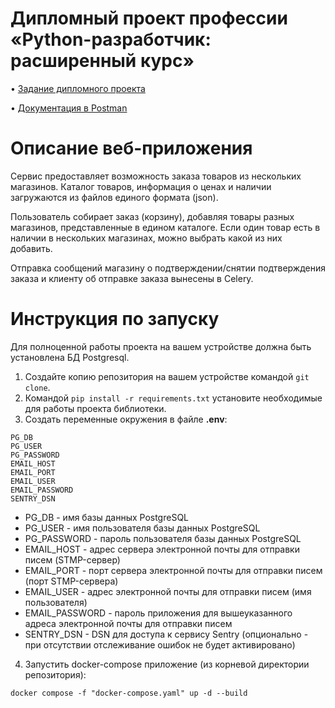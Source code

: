 # Дипломный проект профессии «Python-разработчик: расширенный курс»

• [Задание дипломного проекта](https://github.com/netology-code/python-final-diplom/tree/master)

• [Документация в Postman](https://web.postman.co/workspace/4be44495-faf4-427d-838f-eb228f1fc68e/collection/38083341-b41aeead-3f76-4fe4-b282-6cb26abc8d87)

# Описание веб-приложения

Сервис предоставляет возможность заказа товаров из нескольких магазинов.
Каталог товаров, информация о ценах и наличии загружаются из файлов
единого формата (json).

Пользователь собирает заказ (корзину), добавляя товары разных магазинов,
представленные в едином каталоге. Если один товар есть в наличии 
в нескольких магазинах, можно выбрать какой из них добавить.

Отправка сообщений магазину о подтверждении/снятии подтверждения заказа 
и клиенту об отправке заказа вынесены в Celery. 

# Инструкция по запуску
Для полноценной работы проекта на вашем устройстве должна быть установлена БД Postgresql.

1. Создайте копию репозитория на вашем устройстве командой `git clone`.
2. Командой `pip install -r requirements.txt` установите необходимые для работы проекта библиотеки.
3. Создать переменные окружения в файле **.env**:
```
PG_DB
PG_USER
PG_PASSWORD
EMAIL_HOST
EMAIL_PORT
EMAIL_USER
EMAIL_PASSWORD
SENTRY_DSN
```
- PG_DB - имя базы данных PostgreSQL
- PG_USER - имя пользователя базы данных PostgreSQL
- PG_PASSWORD - пароль пользователя базы данных PostgreSQL
- EMAIL_HOST - адрес сервера электронной почты для отправки писем (STMP-сервер)
- EMAIL_PORT - порт сервера электронной почты для отправки писем (порт STMP-сервера)
- EMAIL_USER - адрес электронной почты для отправки писем (имя пользователя)
- EMAIL_PASSWORD - пароль приложения для вышеуказанного адреса электронной почты для отправки писем
- SENTRY_DSN - DSN для доступа к сервису Sentry (опционально - при отсутствии отслеживание ошибок не будет активировано)

4. Запустить docker-compose приложение (из корневой директории репозитория):

```
docker compose -f "docker-compose.yaml" up -d --build 
```